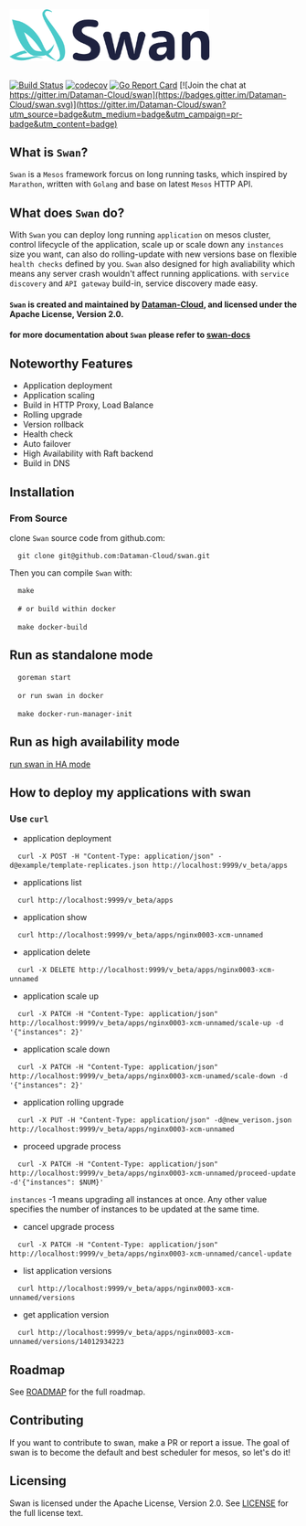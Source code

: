 
<img src="docs/assets/img/swan.png" width="350">

##

[![Build Status](https://travis-ci.org/Dataman-Cloud/swan.svg?branch=master)](https://travis-ci.org/Dataman-Cloud/swan)
[![codecov](https://codecov.io/gh/Dataman-Cloud/swan/branch/master/graph/badge.svg)](https://codecov.io/gh/Dataman-Cloud/swan)
[![Go Report Card](https://goreportcard.com/badge/github.com/Dataman-Cloud/swan)](https://goreportcard.com/report/github.com/Dataman-Cloud/swan)
[![Join the chat at https://gitter.im/Dataman-Cloud/swan](https://badges.gitter.im/Dataman-Cloud/swan.svg)](https://gitter.im/Dataman-Cloud/swan?utm_source=badge&utm_medium=badge&utm_campaign=pr-badge&utm_content=badge)

## What is `Swan`?

`Swan` is a `Mesos` framework forcus on long running tasks, which inspired by `Marathon`, written with `Golang` and base on latest `Mesos` HTTP API.

## What does `Swan` do?

With `Swan` you can deploy long running `application` on mesos cluster, control lifecycle of the application, scale up or scale down any `instances` size you want, can also do rolling-update with new versions base on flexible `health checks` defined by you. `Swan` also designed for high avaliability which means any server crash wouldn't affect running applications. with `service discovery` and `API gateway` build-in, service discovery made easy.

#### `Swan` is created and maintained by [Dataman-Cloud](https://github.com/Dataman-Cloud), and licensed under the Apache License, Version 2.0.

#### for more documentation about `Swan` please refer to [swan-docs](https://github.com/Dataman-Cloud/swan/docs/)


## Noteworthy Features

+ Application deployment
+ Application scaling
+ Build in HTTP Proxy, Load Balance
+ Rolling upgrade
+ Version rollback
+ Health check
+ Auto failover
+ High Availability with Raft backend
+ Build in DNS

## Installation

### From Source

clone `Swan` source code from github.com:

```
  git clone git@github.com:Dataman-Cloud/swan.git
```


Then you can compile `Swan` with:

```
  make
  
  # or build within docker
  
  make docker-build
```


## Run as standalone mode

```
  goreman start
  
  or run swan in docker
  
  make docker-run-manager-init
```

## Run as high availability mode
  
  [run swan in HA mode](./docs/swan-cluster.md)


## How to deploy my applications with swan
### Use `curl`

+ application deployment
```
  curl -X POST -H "Content-Type: application/json" -d@example/template-replicates.json http://localhost:9999/v_beta/apps
```

+ applications list
```
  curl http://localhost:9999/v_beta/apps
```

+ application show
```
  curl http://localhost:9999/v_beta/apps/nginx0003-xcm-unnamed
```

+ application delete
```
  curl -X DELETE http://localhost:9999/v_beta/apps/nginx0003-xcm-unnamed
```

+ application scale up
```
  curl -X PATCH -H "Content-Type: application/json" http://localhost:9999/v_beta/apps/nginx0003-xcm-unnamed/scale-up -d '{"instances": 2}'
```

+ application scale down
```
  curl -X PATCH -H "Content-Type: application/json" http://localhost:9999/v_beta/apps/nginx0003-xcm-unamed/scale-down -d '{"instances": 2}'
```

+ application rolling upgrade
```
  curl -X PUT -H "Content-Type: application/json" -d@new_verison.json http://localhost:9999/v_beta/apps/nginx0003-xcm-unnamed
```

+ proceed upgrade process
```
  curl -X PATCH -H "Content-Type: application/json" http://localhost:9999/v_beta/apps/nginx0003-xcm-unnamed/proceed-update -d'{"instances": $NUM}'
```

`instances` -1 means upgrading all instances at once. Any other value specifies the number of instances to be updated at the same time.

+ cancel upgrade process
```
  curl -X PATCH -H "Content-Type: application/json" http://localhost:9999/v_beta/apps/nginx0003-xcm-unnamed/cancel-update
```

+ list application versions
```
  curl http://localhost:9999/v_beta/apps/nginx0003-xcm-unnamed/versions
```

+ get application version
```
  curl http://localhost:9999/v_beta/apps/nginx0003-xcm-unnamed/versions/14012934223
```


## Roadmap
See [ROADMAP](https://github.com/Dataman-Cloud/swan/blob/master/ROADMAP.md) for the full roadmap.

## Contributing
If you want to contribute to swan, make a PR or report a issue.
The goal of swan is to become the default and best scheduler for mesos, so let's do it!

## Licensing
Swan is licensed under the Apache License, Version 2.0. See
[LICENSE](https://github.com/Dataman-Cloud/swan/blob/master/LICENSE) for the full
license text.
